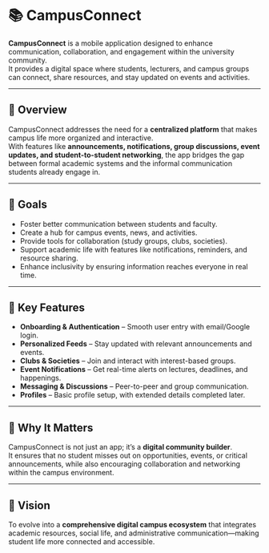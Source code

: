 # 📚 CampusConnect

**CampusConnect** is a mobile application designed to enhance communication, collaboration, and engagement within the university community.  
It provides a digital space where students, lecturers, and campus groups can connect, share resources, and stay updated on events and activities.  

---

## 🌟 Overview

CampusConnect addresses the need for a **centralized platform** that makes campus life more organized and interactive.  
With features like **announcements, notifications, group discussions, event updates, and student-to-student networking**, the app bridges the gap between formal academic systems and the informal communication students already engage in.

---

## 🎯 Goals

- Foster better communication between students and faculty.  
- Create a hub for campus events, news, and activities.  
- Provide tools for collaboration (study groups, clubs, societies).  
- Support academic life with features like notifications, reminders, and resource sharing.  
- Enhance inclusivity by ensuring information reaches everyone in real time.  

---

## 🔑 Key Features

- **Onboarding & Authentication** – Smooth user entry with email/Google login.  
- **Personalized Feeds** – Stay updated with relevant announcements and events.  
- **Clubs & Societies** – Join and interact with interest-based groups.  
- **Event Notifications** – Get real-time alerts on lectures, deadlines, and happenings.  
- **Messaging & Discussions** – Peer-to-peer and group communication.  
- **Profiles** – Basic profile setup, with extended details completed later.  

---

## 📌 Why It Matters

CampusConnect is not just an app; it’s a **digital community builder**.  
It ensures that no student misses out on opportunities, events, or critical announcements, while also encouraging collaboration and networking within the campus environment.

---

## 🚀 Vision

To evolve into a **comprehensive digital campus ecosystem** that integrates academic resources, social life, and administrative communication—making student life more connected and accessible.  
